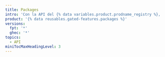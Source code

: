 ```yaml
---
title: Packages
intro: 'Con la API del {% data variables.product.prodname_registry %}, puedes administrar paquetes para tus repositorios y organizaciones de {% data variables.product.prodname_dotcom %}.'
product: '{% data reusables.gated-features.packages %}'
versions:
  fpt: '*'
  ghec: '*'
topics:
  - API
miniTocMaxHeadingLevel: 3
---
```


<!--
  Operations are automatically generated. Markdown for this page is located in data/reusables/rest-reference/packages
-->
